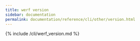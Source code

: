 ```yaml
---
title: werf version
sidebar: documentation
permalink: documentation/reference/cli/other/version.html
---
```


{% include /cli/werf_version.md %}
